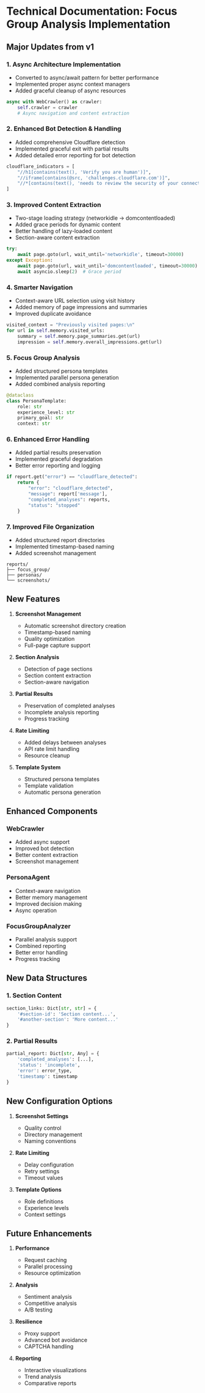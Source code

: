 # Technical Documentation: Focus Group Analysis Implementation

## Major Updates from v1

### 1. Async Architecture Implementation
- Converted to async/await pattern for better performance
- Implemented proper async context managers
- Added graceful cleanup of async resources
```python
async with WebCrawler() as crawler:
    self.crawler = crawler
    # Async navigation and content extraction
```

### 2. Enhanced Bot Detection & Handling
- Added comprehensive Cloudflare detection
- Implemented graceful exit with partial results
- Added detailed error reporting for bot detection
```python
cloudflare_indicators = [
    "//h1[contains(text(), 'Verify you are human')]",
    "//iframe[contains(@src, 'challenges.cloudflare.com')]",
    "//*[contains(text(), 'needs to review the security of your connection')]"
]
```

### 3. Improved Content Extraction
- Two-stage loading strategy (networkidle → domcontentloaded)
- Added grace periods for dynamic content
- Better handling of lazy-loaded content
- Section-aware content extraction
```python
try:
    await page.goto(url, wait_until='networkidle', timeout=30000)
except Exception:
    await page.goto(url, wait_until='domcontentloaded', timeout=30000)
    await asyncio.sleep(2)  # Grace period
```

### 4. Smarter Navigation
- Context-aware URL selection using visit history
- Added memory of page impressions and summaries
- Improved duplicate avoidance
```python
visited_context = "Previously visited pages:\n"
for url in self.memory.visited_urls:
    summary = self.memory.page_summaries.get(url)
    impression = self.memory.overall_impressions.get(url)
```

### 5. Focus Group Analysis
- Added structured persona templates
- Implemented parallel persona generation
- Added combined analysis reporting
```python
@dataclass
class PersonaTemplate:
    role: str
    experience_level: str
    primary_goal: str
    context: str
```

### 6. Enhanced Error Handling
- Added partial results preservation
- Implemented graceful degradation
- Better error reporting and logging
```python
if report.get("error") == "cloudflare_detected":
    return {
        "error": "cloudflare_detected",
        "message": report['message'],
        "completed_analyses": reports,
        "status": "stopped"
    }
```

### 7. Improved File Organization
- Added structured report directories
- Implemented timestamp-based naming
- Added screenshot management
```
reports/
├── focus_group/
├── personas/
└── screenshots/
```

## New Features

1. **Screenshot Management**
   - Automatic screenshot directory creation
   - Timestamp-based naming
   - Quality optimization
   - Full-page capture support

2. **Section Analysis**
   - Detection of page sections
   - Section content extraction
   - Section-aware navigation

3. **Partial Results**
   - Preservation of completed analyses
   - Incomplete analysis reporting
   - Progress tracking

4. **Rate Limiting**
   - Added delays between analyses
   - API rate limit handling
   - Resource cleanup

5. **Template System**
   - Structured persona templates
   - Template validation
   - Automatic persona generation

## Enhanced Components

### WebCrawler
- Added async support
- Improved bot detection
- Better content extraction
- Screenshot management

### PersonaAgent
- Context-aware navigation
- Better memory management
- Improved decision making
- Async operation

### FocusGroupAnalyzer
- Parallel analysis support
- Combined reporting
- Better error handling
- Progress tracking

## New Data Structures

### 1. Section Content
```python
section_links: Dict[str, str] = {
    '#section-id': 'Section content...',
    '#another-section': 'More content...'
}
```

### 2. Partial Results
```python
partial_report: Dict[str, Any] = {
    'completed_analyses': [...],
    'status': 'incomplete',
    'error': error_type,
    'timestamp': timestamp
}
```

## New Configuration Options

1. **Screenshot Settings**
   - Quality control
   - Directory management
   - Naming conventions

2. **Rate Limiting**
   - Delay configuration
   - Retry settings
   - Timeout values

3. **Template Options**
   - Role definitions
   - Experience levels
   - Context settings

## Future Enhancements

1. **Performance**
   - Request caching
   - Parallel processing
   - Resource optimization

2. **Analysis**
   - Sentiment analysis
   - Competitive analysis
   - A/B testing

3. **Resilience**
   - Proxy support
   - Advanced bot avoidance
   - CAPTCHA handling

4. **Reporting**
   - Interactive visualizations
   - Trend analysis
   - Comparative reports

